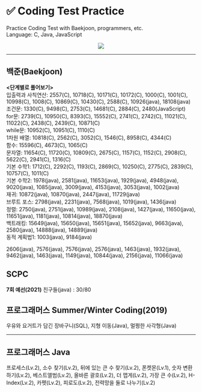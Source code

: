 # ✅ Coding Test Practice  
Practice Coding Test with Baekjoon, programmers, etc.  
Language: C, Java, JavaScript  

<div align="center">
  <a href="https://hits.seeyoufarm.com">
    <img src="https://hits.seeyoufarm.com/api/count/incr/badge.svg?url=https%3A%2F%2Fgithub.com%2Fjung0115%2FCodingTestPractice&count_bg=%23B7BCDB&title_bg=%233B50A6&icon=java.svg&icon_color=%23E7E7E7&title=Coding+Test&edge_flat=false"/>
  </a>
</div>

---
  
## 백준(Baekjoon)  
**<단계별로 풀어보기>**  
입출력과 사칙연산: 2557(C), 10718(C), 10171(C), 10172(C), 1000(C), 1001(C), 10998(C), 1008(C), 10869(C), 10430(C), 2588(C), 10926(java), 18108(java)  
조건문: 1330(C), 9498(C), 2753(C), 14681(C), 2884(C), 2480(JavaScript)  
for문: 2739(C), 10950(C), 8393(C), 15552(C), 2741(C), 2742(C), 11021(C), 11022(C), 2438(C), 2439(C), 10871(C)  
while문: 10952(C), 10951(C), 1110(C)  
1차원 배열: 10818(C), 2562(C), 3052(C), 1546(C), 8958(C), 4344(C)  
함수: 15596(C), 4673(C), 1065(C)  
문자열: 11654(C), 11720(C), 10809(C), 2675(C), 1157(C), 1152(C), 2908(C), 5622(C), 2941(C), 1316(C)  
기본 수학1: 1712(C), 2292(C), 1193(C), 2869(C), 10250(C), 2775(C), 2839(C), 10757(C), 1011(C)  
기본 수학2: 1978(java), 2581(java), 11653(java), 1929(java), 4948(java), 9020(java), 1085(java), 3009(java), 4153(java), 3053(java), 1002(java)  
재귀: 10872(java), 10870(java), 2447(java), 11729(java)  
브루트 포스: 2798(java), 2231(java), 7568(java), 1019(java), 1436(java)  
정렬: 2750(java), 2751(java), 10989(java), 2108(java), 1427(java), 11650(java), 11651(java), 1181(java), 10814(java), 18870(java)  
백트래킹: 15649(java), 15650(java), 15651(java), 15652(java), 9663(java), 2580(java), 14888(java), 14889(java)  
동적 계획법1: 1003(java), 9184(java)  
  
2606(java), 7576(java), 7576(java), 2576(java), 1463(java), 1932(java), 9462(java), 1463(java), 1149(java), 10844(java), 2156(java), 11066(java)  
  
## SCPC
**7회 예선(2021)**
친구들(java) : 30/80  
  
## 프로그래머스 Summer/Winter Coding(2019)
우유와 요거트가 담긴 장바구니(SQL), 지형 이동(Java), 멀쩡한 사각형(Java)  

---
  
## 프로그래머스 Java
프로세스(Lv.2), 소수 찾기(Lv.2), 뒤에 있는 큰 수 찾기(Lv.2), 폰켓몬(Lv.1), 숫자 변환하기(Lv.2), 베스트앨범(Lv.2), 올바른 괄호(Lv.2), 더 맵게(Lv.2), 가장 큰 수(Lv.2), H-Index(Lv.2), 카펫(Lv.2), 피로도(Lv.2), 전력망을 둘로 나누기(Lv.2)

